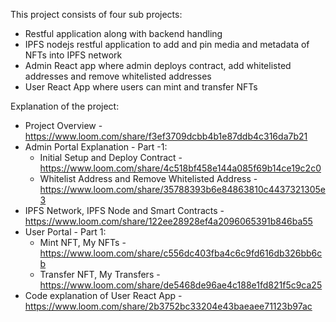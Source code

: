 This project consists of four sub projects:
  * Restful application along with backend handling
  * IPFS nodejs restful application to add and pin media and metadata of NFTs into IPFS network
  * Admin React app where admin deploys contract, add whitelisted addresses and remove whitelisted addresses
  * User React App where users can mint and transfer NFTs

Explanation of the project:
 * Project Overview - https://www.loom.com/share/f3ef3709dcbb4b1e87ddb4c316da7b21
 * Admin Portal Explanation - Part -1:
   * Initial Setup and Deploy Contract - https://www.loom.com/share/4c518bf458e144a085f69b14ce19c2c0
   * Whitelist Address and Remove Whitelisted Address - https://www.loom.com/share/35788393b6e84863810c4437321305e3  
 * IPFS Network, IPFS Node and Smart Contracts - https://www.loom.com/share/122ee28928ef4a2096065391b846ba55
 * User Portal - Part 1:
   * Mint NFT, My NFTs - https://www.loom.com/share/c556dc403fba4c6c9fd616db326bb6cb
   * Transfer NFT, My Transfers - https://www.loom.com/share/de5468de96ae4c188e1fd821f5c9ca25
 * Code explanation of User React App - https://www.loom.com/share/2b3752bc33204e43baeaee71123b97ac
